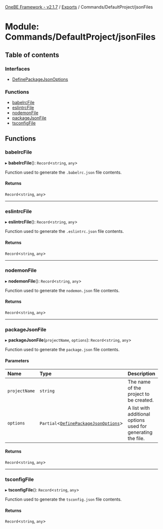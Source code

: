 [OneBE Framework - v2.1.7](../README.md) / [Exports](../modules.md) / Commands/DefaultProject/jsonFiles

# Module: Commands/DefaultProject/jsonFiles

## Table of contents

### Interfaces

- [DefinePackageJsonOptions](../interfaces/Commands_DefaultProject_jsonFiles.DefinePackageJsonOptions.md)

### Functions

- [babelrcFile](Commands_DefaultProject_jsonFiles.md#babelrcfile)
- [eslintrcFile](Commands_DefaultProject_jsonFiles.md#eslintrcfile)
- [nodemonFile](Commands_DefaultProject_jsonFiles.md#nodemonfile)
- [packageJsonFile](Commands_DefaultProject_jsonFiles.md#packagejsonfile)
- [tsconfigFile](Commands_DefaultProject_jsonFiles.md#tsconfigfile)

## Functions

### babelrcFile

▸ **babelrcFile**(): `Record`<`string`, `any`\>

Function used to generate the `.babelrc.json` file contents.

#### Returns

`Record`<`string`, `any`\>

___

### eslintrcFile

▸ **eslintrcFile**(): `Record`<`string`, `any`\>

Function used to generate the `.eslintrc.json` file contents.

#### Returns

`Record`<`string`, `any`\>

___

### nodemonFile

▸ **nodemonFile**(): `Record`<`string`, `any`\>

Function used to generate the `nodemon.json` file contents.

#### Returns

`Record`<`string`, `any`\>

___

### packageJsonFile

▸ **packageJsonFile**(`projectName`, `options`): `Record`<`string`, `any`\>

Function used to generate the `package.json` file contents.

#### Parameters

| Name | Type | Description |
| :------ | :------ | :------ |
| `projectName` | `string` | The name of the project to be created. |
| `options` | `Partial`<[`DefinePackageJsonOptions`](../interfaces/Commands_DefaultProject_jsonFiles.DefinePackageJsonOptions.md)\> | A list with additional options used for generating the file. |

#### Returns

`Record`<`string`, `any`\>

___

### tsconfigFile

▸ **tsconfigFile**(): `Record`<`string`, `any`\>

Function used to generate the `tsconfig.json` file contents.

#### Returns

`Record`<`string`, `any`\>
